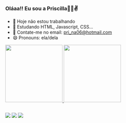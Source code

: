 ### Oláaa!! Eu sou a Priscilla👋😎✌️

- 🔭 Hoje não estou trabalhando
- 🌱 Estudando HTML, Javascript, CSS...
- 💬 Contate-me no email: pri_na06@hotmail.com
- 😄 Pronouns: ela/dela


<div>
  <a href="https://github.com/PriscillaNa">
     <img height="180em" src="https://github-readme-stats.vercel.app/api?username=PriscillaNa&show_icons=true&theme=dark&include_all_commits=true&count_private=true"/>
  <img height="180em" src="https://github-readme-stats.vercel.app/api/top-langs/?username=PriscillaNa&layout=compact&langs_count=16&theme=dark"/>
</div>
  
  ##
  
  <div>
    <a href: "https://mail.google.com/mail/u/0/#inbox" target="_blank"><img src="https://img.shields.io/badge/Gmail-D14836?style=for-the-badge&logo=gmail&logoColor=white" target="_blank"></a>
    <a href: "https://www.linkedin.com/in/priscilla-n-ninelli-verri-b77856a2/" target="_blank"><img src="https://img.shields.io/badge/LinkedIn-0077B5?style=for-the-badge&logo=linkedin&logoColor=white" target="_blank"></a>
    <a href: "https://web.telegram.org/k/" target="_blank"><img src="https://img.shields.io/badge/Telegram-2CA5E0?style=for-the-badge&logo=telegram&logoColor=white" target="_blank"></a>
  </div>
